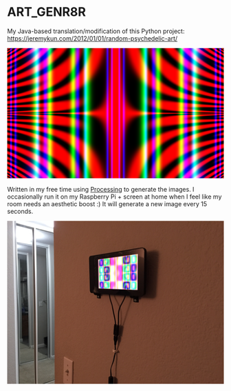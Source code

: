 # ART_GENR8R

My Java-based translation/modification of this Python project: https://jeremykun.com/2012/01/01/random-psychedelic-art/

![Example](examples/20172901_125548-0800.png)

Written in my free time using [Processing](https://processing.org/) to generate the images. I occasionally run it on my Raspberry Pi + screen at home when I feel like my room needs an aesthetic boost :) It will generate a new image every 15 seconds.

![Raspberry Pi](rasbpi.jpg)

